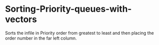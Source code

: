 # Sorting-Priority-queues-with-vectors

Sorts the infile in Priority  order from greatest to least and then placing the order number in the far left column. 


